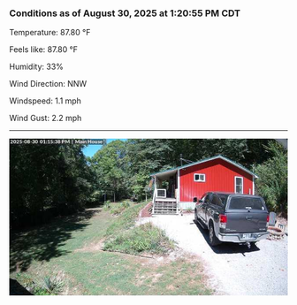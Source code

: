 ### Conditions as of August 30, 2025 at 1:20:55 PM CDT 

Temperature: 87.80 &deg;F

Feels like: 87.80 &deg;F

Humidity: 33%

Wind Direction: NNW

Windspeed: 1.1 mph

Wind Gust: 2.2 mph

---

<img src="./images/latest.jpeg"/>

